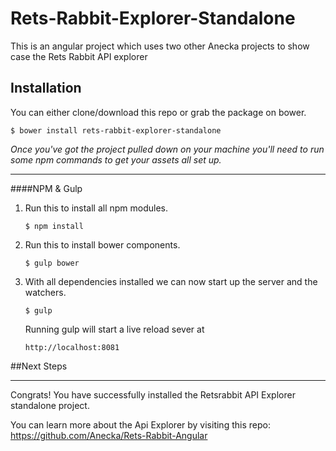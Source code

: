 
# Rets-Rabbit-Explorer-Standalone
This is an angular project which uses two other Anecka projects to show case the Rets Rabbit API explorer

## Installation
You can either clone/download this repo or grab the package on bower.

```
$ bower install rets-rabbit-explorer-standalone
``` 
*Once you've got the project pulled down on your machine you'll need to run some npm commands to get your assets all set up.*

***
####NPM & Gulp

1. Run this to install all npm modules.

	```
	$ npm install
	```

2. Run this to install bower components.

	```
	$ gulp bower
	```

3. With all dependencies installed we can now start up 	the server and the watchers.

	```
	$ gulp
	```

	Running gulp will start a live reload sever at 

	```
	http://localhost:8081
	```
	
##Next Steps
***

Congrats! You have successfully installed the Retsrabbit API Explorer standalone project.

You can learn more about the Api Explorer by visiting this repo: <https://github.com/Anecka/Rets-Rabbit-Angular>
